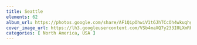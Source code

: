 ```yaml
---
title: Seattle
elements: 62
album_url: https://photos.google.com/share/AF1QipOhwiV1t6JhTCcOh4wkuqhg6VMC8H75HABEtsYHQ0u2riBmNcy2xrU6n201_QoauA?key=ZHh1czlsUWl2V3dyaUM3NEI2elNtOWZ0dG95akVR
cover_image_url: https://lh3.googleusercontent.com/VSb4maXQ7y233I0LXmRbqBA0kDkevEVGqI0ZVdWpBQ-jxY87pDEWWyw3NidGUfTC5jRGGFKrTnrqdoQopcTkZvuPkUVK3kRXOp8met5M9vS68uCP8wyiXPvS-H8B0gfEyNa63YgQwgrLpCraQtlUG3D2BWQmmTAo3gxCVON--a0EuUOd3X0y7kYcFUG5WgVef6a4y0JFr-37HBy_EracUWoamCYewG8K0bRdIHgSYTrcqlb2jijRK6E6mLdMDLunJvN2F60Vkp4IYD7AxnVvcaaJ8kHwImeOnT0MBOsCByHiRSfTZPAHkzY3pwSmi2VX8pCO24rWEK0uvkK-91Xqzh-JHjAwj0rWF-czLJ2tyevMeMDCNlwtMtCunpRDXs6t3UvZhNYKVI5wczgCE6-G7QR0v9t3qfDQKxZbKrrsWSEKcoIymXBaT2xnlV5py6Yir1Y69Fbe3NuqLaIncWqC-18DmbpRmg3Q13MZ_PiIHsxebVDKgI0-0EO3liXSaPPhaemwB7qgRGCa2ox9C5u0JEJ3RIAu7smruPIz9TYGPNtzudy6LwNTOy0VVoR6ZSP8AYcbKSEqLgbDIGiYYug80RgD_UnL1Nzr3BMsfEIuKTxLwbPK64MwJkrIUzvlhctcgFAr5bDpa-dzBwKCLDZGK8nuiw=s195-p-k-no
categories: [ North America, USA ]
---
```

